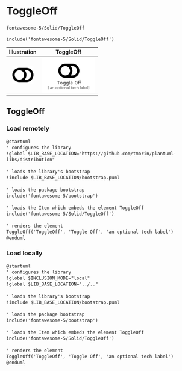 # ToggleOff


```text
fontawesome-5/Solid/ToggleOff
```

```text
include('fontawesome-5/Solid/ToggleOff')
```



| Illustration | ToggleOff |
| :---: | :---: |
| ![illustration for Illustration](../../fontawesome-5/Solid/ToggleOff.png) | ![illustration for ToggleOff](../../fontawesome-5/Solid/ToggleOff.Local.png) |




## ToggleOff

### Load remotely
```plantuml
@startuml
' configures the library
!global $LIB_BASE_LOCATION="https://github.com/tmorin/plantuml-libs/distribution"

' loads the library's bootstrap
!include $LIB_BASE_LOCATION/bootstrap.puml

' loads the package bootstrap
include('fontawesome-5/bootstrap')

' loads the Item which embeds the element ToggleOff
include('fontawesome-5/Solid/ToggleOff')

' renders the element
ToggleOff('ToggleOff', 'Toggle Off', 'an optional tech label')
@enduml
```

### Load locally
```plantuml
@startuml
' configures the library
!global $INCLUSION_MODE="local"
!global $LIB_BASE_LOCATION="../.."

' loads the library's bootstrap
!include $LIB_BASE_LOCATION/bootstrap.puml

' loads the package bootstrap
include('fontawesome-5/bootstrap')

' loads the Item which embeds the element ToggleOff
include('fontawesome-5/Solid/ToggleOff')

' renders the element
ToggleOff('ToggleOff', 'Toggle Off', 'an optional tech label')
@enduml
```

